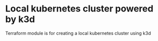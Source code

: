 # Local kubernetes cluster powered by k3d

Terraform module is for creating a local kubernetes cluster using k3d
